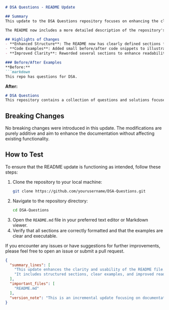 ```markdown
# DSA Questions - README Update

## Summary
This update to the DSA Questions repository focuses on enhancing the clarity and usability of the README file. With the addition of structured sections and examples, users can quickly grasp the purpose of the repository, understand how to navigate its features, and get started with solving data structure and algorithm questions. The changes aim to improve the onboarding experience for new contributors and users, making it easier for them to engage with the project.

The README now includes a more detailed description of the repository's purpose, highlights key features, and provides concise examples that illustrate how to use the provided resources effectively. This change not only aids in understanding but also encourages community involvement by presenting clear guidelines and expectations.

## Highlights of Changes
- **Enhanced Structure**: The README now has clearly defined sections for purpose, features, examples, and testing instructions.
- **Code Examples**: Added small before/after code snippets to illustrate the concepts more clearly.
- **Improved Clarity**: Reworded several sections to enhance readability and comprehension.

### Before/After Examples
**Before:**
```markdown
This repo has questions for DSA.
```

**After:**
```markdown
# DSA Questions
This repository contains a collection of questions and solutions focused on Data Structures and Algorithms (DSA). It serves as a resource for students and developers looking to improve their problem-solving skills.
```

## Breaking Changes
No breaking changes were introduced in this update. The modifications are purely additive and aim to enhance the documentation without affecting existing functionality.

## How to Test
To ensure that the README update is functioning as intended, follow these steps:
1. Clone the repository to your local machine:
   ```bash
   git clone https://github.com/yourusername/DSA-Questions.git
   ```
2. Navigate to the repository directory:
   ```bash
   cd DSA-Questions
   ```
3. Open the `README.md` file in your preferred text editor or Markdown viewer.
4. Verify that all sections are correctly formatted and that the examples are clear and executable.

If you encounter any issues or have suggestions for further improvements, please feel free to open an issue or submit a pull request.

```json
{
  "summary_lines": [
    "This update enhances the clarity and usability of the README file.",
    "It includes structured sections, clear examples, and improved readability."
  ],
  "important_files": [
    "README.md"
  ],
  "version_note": "This is an incremental update focusing on documentation improvements."
}
```
```